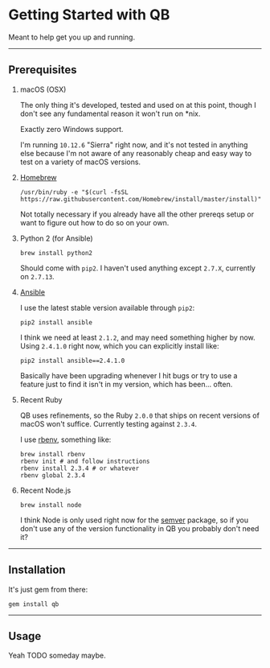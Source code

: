 Getting Started with QB
==============================================================================

Meant to help get you up and running.

-----------------------------------------------------------------------------
Prerequisites
-----------------------------------------------------------------------------

1.  macOS (OSX)
    
    The only thing it's developed, tested and used on at this point, though I don't see any fundamental reason it won't run on \*nix.
    
    Exactly zero Windows support.
    
    I'm running `10.12.6` "Sierra" right now, and it's not tested in anything else because I'm not aware of any reasonably cheap and easy way to test on a variety of macOS versions.
    
2.  [Homebrew][]
    
        /usr/bin/ruby -e "$(curl -fsSL https://raw.githubusercontent.com/Homebrew/install/master/install)"
    
    Not totally necessary if you already have all the other prereqs setup or want to figure out how to do so on your own.
    
3.  Python 2 (for Ansible)
    
        brew install python2
    
    Should come with `pip2`. I haven't used anything except `2.7.X`, currently on `2.7.13`.
    
4.  [Ansible][Ansible Installation]
    
    I use the latest stable version available through `pip2`:
    
        pip2 install ansible
    
    I think we need at least `2.1.2`, and may need something higher by now. Using `2.4.1.0` right now, which you can explicitly install like:
    
        pip2 install ansible==2.4.1.0
    
    Basically have been upgrading whenever I hit bugs or try to use a feature just to find it isn't in my version, which has been... often.
    
5.  Recent Ruby
    
    QB uses refinements, so the Ruby `2.0.0` that ships on recent versions of macOS won't suffice. Currently testing against `2.3.4`.
    
    I use [rbenv][], something like:
    
        brew install rbenv
        rbenv init # and follow instructions
        rbenv install 2.3.4 # or whatever
        rbenv global 2.3.4
    
6.  Recent Node.js
    
        brew install node
    
    I think Node is only used right now for the [semver][] package, so if you don't use any of the version functionality in QB you probably don't need it?


<!-- References & Further Reading: -->

[Homebrew]: https://brew.sh/

[Ansible Installation]: http://docs.ansible.com/ansible/latest/intro_installation.html

[rbenv]: https://github.com/rbenv/rbenv

[semver]: https://www.npmjs.com/package/semver


-----------------------------------------------------------------------------
Installation
-----------------------------------------------------------------------------

It's just gem from there:

    gem install qb


-----------------------------------------------------------------------------
Usage
-----------------------------------------------------------------------------

Yeah TODO someday maybe.
